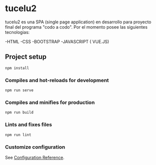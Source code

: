 # tucelu2


tucelu2 es una SPA (single page application) en desarrollo para proyecto final del programa "codo a codo".
Por el momento posee las siguientes tecnologias:

-HTML
-CSS
-BOOTSTRAP
-JAVASCRIPT ( VUE.JS)

## Project setup
```
npm install
```

### Compiles and hot-reloads for development
```
npm run serve
```

### Compiles and minifies for production
```
npm run build
```

### Lints and fixes files
```
npm run lint
```

### Customize configuration
See [Configuration Reference](https://cli.vuejs.org/config/).
